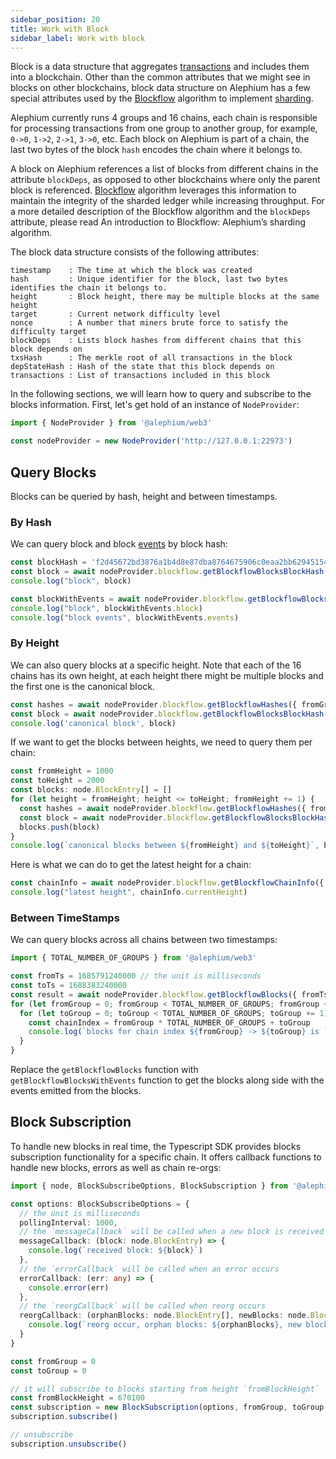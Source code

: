 ```yaml
---
sidebar_position: 20
title: Work with Block
sidebar_label: Work with block
---
```


Block is a data structure that aggregates
[transactions](./transaction.md) and includes them into a
blockchain. Other than the common attributes that we might see
in blocks on other blockchains, block data structure on Alephium has a
few special attributes used by the [Blockflow](/misc/content/#)
algorithm to implement [sharding](/misc/glossary.md#sharding).

Alephium currently runs 4 groups and 16 chains, each chain is
responsible for processing transactions from one group to another
group, for example, `0->0`, `1->2`, `2->1`, `3->0`, etc. Each block on
Alephium is part of a chain, the last two bytes of the block `hash`
encodes the chain where it belongs to.

A block on Alephium references a list of blocks from different chains
in the attribute `blockDeps`, as opposed to other blockchains where
only the parent block is referenced. [Blockflow](/misc/content/#)
algorithm leverages this information to maintain the integrity of the
sharded ledger while increasing throughput. For a more detailed
description of the Blockflow algorithm and the `blockDeps` attribute,
please read An introduction to Blockflow: Alephium’s sharding
algorithm.

The block data structure consists of the following attributes:

```
timestamp    : The time at which the block was created
hash         : Unique identifier for the block, last two bytes identifies the chain it belongs to.
height       : Block height, there may be multiple blocks at the same height
target       : Current network difficulty level
nonce        : A number that miners brute force to satisfy the difficulty target
blockDeps    : Lists block hashes from different chains that this block depends on
txsHash      : The merkle root of all transactions in the block
depStateHash : Hash of the state that this block depends on
transactions : List of transactions included in this block
```

In the following sections, we will learn how to query and subscribe to
the blocks information. First, let's get hold of an instance of
`NodeProvider`:

```typescript
import { NodeProvider } from '@alephium/web3'

const nodeProvider = new NodeProvider('http://127.0.0.1:22973')
```

## Query Blocks

Blocks can be queried by hash, height and between timestamps.

### By Hash

We can query block and block [events](./events.md) by block hash:

```typescript
const blockHash = 'f2d45672bd3876a1b4d8e87dba8764675906c0eaa2bb62945154f9783e0395c0'
const block = await nodeProvider.blockflow.getBlockflowBlocksBlockHash(blockHash)
console.log("block", block)

const blockWithEvents = await nodeProvider.blockflow.getBlockflowBlocksWithEventsBlockHash(blockHash)
console.log("block", blockWithEvents.block)
console.log("block events", blockWithEvents.events)
```

### By Height

We can also query blocks at a specific height. Note that each of the
16 chains has its own height, at each height there might be
multiple blocks and the first one is the canonical block.

```typescript
const hashes = await nodeProvider.blockflow.getBlockflowHashes({ fromGroup: 0, toGroup: 0, height })
const block = await nodeProvider.blockflow.getBlockflowBlocksBlockHash(hashes[0])
console.log('canonical block', block)
```

If we want to get the blocks between heights, we need to query them per
chain:

```typescript
const fromHeight = 1000
const toHeight = 2000
const blocks: node.BlockEntry[] = []
for (let height = fromHeight; height <= toHeight; fromHeight += 1) {
  const hashes = await nodeProvider.blockflow.getBlockflowHashes({ fromGroup: 0, toGroup: 0, height })
  const block = await nodeProvider.blockflow.getBlockflowBlocksBlockHash(hashes[0])
  blocks.push(block)
}
console.log(`canonical blocks between ${fromHeight} and ${toHeight}`, blocks)
```

Here is what we can do to get the latest height for a chain:

```typescript
const chainInfo = await nodeProvider.blockflow.getBlockflowChainInfo({ fromGroup: 0, toGroup: 0 })
console.log("latest height", chainInfo.currentHeight)
```

### Between TimeStamps

We can query blocks across all chains between two timestamps:

```typescript
import { TOTAL_NUMBER_OF_GROUPS } from '@alephium/web3'

const fromTs = 1685791240000 // the unit is milliseconds
const toTs = 1688383240000
const result = await nodeProvider.blockflow.getBlockflowBlocks({ fromTs, toTs })
for (let fromGroup = 0; fromGroup < TOTAL_NUMBER_OF_GROUPS; fromGroup += 1) {
  for (let toGroup = 0; toGroup < TOTAL_NUMBER_OF_GROUPS; toGroup += 1) {
    const chainIndex = fromGroup * TOTAL_NUMBER_OF_GROUPS + toGroup
    console.log(`blocks for chain index ${fromGroup} -> ${toGroup} is `, result.blocks[chainIndex])
  }
}
```

Replace the `getBlockflowBlocks` function with
`getBlockflowBlocksWithEvents` function to get the blocks along side
with the events emitted from the blocks.

## Block Subscription

To handle new blocks in real time, the Typescript
SDK provides blocks subscription functionality
for a specific chain. It offers callback functions to handle new
blocks, errors as well as chain re-orgs:

```typescript
import { node, BlockSubscribeOptions, BlockSubscription } from '@alephium/web3'

const options: BlockSubscribeOptions = {
  // the unit is milliseconds
  pollingInterval: 1000,
  // the `messageCallback` will be called when a new block is received
  messageCallback: (block: node.BlockEntry) => {
    console.log(`received block: ${block}`)
  },
  // the `errorCallback` will be called when an error occurs
  errorCallback: (err: any) => {
    console.error(err)
  },
  // the `reorgCallback` will be called when reorg occurs 
  reorgCallback: (orphanBlocks: node.BlockEntry[], newBlocks: node.BlockEntry[]) => {
    console.log(`reorg occur, orphan blocks: ${orphanBlocks}, new blocks: ${newBlocks}`)
  }
}

const fromGroup = 0
const toGroup = 0

// it will subscribe to blocks starting from height `fromBlockHeight`
const fromBlockHeight = 670100
const subscription = new BlockSubscription(options, fromGroup, toGroup, fromBlockHeight)
subscription.subscribe()

// unsubscribe
subscription.unsubscribe()
```
